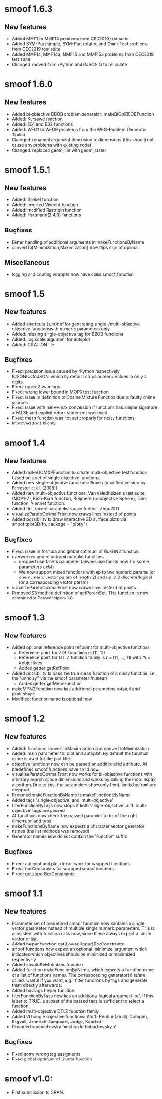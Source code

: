 # smoof 1.6.3

## New features

* Added MMF1 to MMF13 problems from CEC2019 test suite
* Added SYM-Part simple, SYM-Part rotated and Omni-Test problems from CEC2019 test suite
* Added MMF14, MMF14a, MMF15 and MMF15a problems from CEC2019 test suite
* Changed: moved from rPython and RJSONIO to reticulate

# smoof 1.6.0

## New features

* Added bi-objective BBOB problem generator: makeBiObjBBOBFunction
* Added: Kursawe function
* Added: ED1 and ED2 functions
* Added: WFG1 to WFG9 problems from the WFG-Problem Generator Toolkit
* Changed: renamed argument dimension to dimensions (this should not cause any problems with existing code)
* Changed: replaced geom_tile with geom_raster

# smoof 1.5.1

## New features

* Added: Shekel function
* Added: inverted Vincent function
* Added: modified Rastrigin function
* Added: Hartmann{3,4,6} functions

## Bugfixes

* Better handling of additional arguments in makeFunctionsByName
* convertTo{Minimization,Maximization} now flips sign of optima

## Miscellaneous

* logging and couting wrapper now have class smoof_function

# smoof 1.5

## New features

* Added shortcuts {s,m}nof for generating single-/multi-objective objective functionswith numeric parameters only
* Added: missing single-objective tag for BBOB functions
* Added: log.scale argument for autoplot
* Added: CITATION file

## Bugfixes

* Fixed: precision issue caused by rPython respectively RJSONIO::toJSON, which by
  default strips numeric values to only 4 digits.
* Fixed: ggplot2 warnings
* Fixed: wrong lower bound in MOP3 test function
* Fixed: issue in definition of Cosine Mixture Function due to faulty online sources
* Fixed: issue with min<->max conversion if functions has.simple.signature = FALSE and explicit return statement was used.
* Fixed: mean function was not set properly for noisy functions
* Improved docs slighly

# smoof 1.4

## New features

* Added makeGOMOPFunction to create multi-objective test function based on a set of
  single objective functions.
* Added new single-objective functions: Branin (modified version by Forrester et al. (2008))
* Added new multi-objective functions: Van Valedhuizen's test suite (MOP1-7), Binh-Korn function,
  BiSphere (bi-objective Sphere), Dent function, Viennet function.
* Added first mixed parameter space funtion: Zhou2011
* visualizeParetoOptimalFront now draws lines instead of points
* Added possibility to draw interactive 3D surface plots via smoof::plot3D(fn, package = "plotly")

## Bugfixes

* Fixed: issue in formula and global optimum of BukinN2 function
* overworked and refactored autoplot functions
  * dropped use.facets parameter (always use facets now if discrete parameters exist)
  * We now support mixed functions with up to two numeric params (or one numeric vector
    param of length 2) and up to 2 discrete/logical (or a corresponding vector param)
* visualizeParetoOptimalFront now draws lines instead of points
* Removed S3 method definition of getParamSet. This function is now contained in ParamHelpers 1.8

# smoof 1.3

## New features

* Added optional reference point ref.point for multi-objective functions
  - Reference point for ZDT functions is (11, 11)
  - Reference point for DTLZ function family is r = (11, ...,  11) with #r = #objectives
  - Added getter getRefPoint
* Added possibility to pass the true mean function of a noisy function, i.e., the
  "unnoisy" via the smoof parameter fn.mean
  - Added getter getMeanFunction
* makeMPM2Function now has additional parameters rotated and peak.shape
* Modified: function name is optional now

# smoof 1.2

## New features

* Added: functions convertToMaximization and convertToMinimization
* Added: main parameter for plot and autoplot. By default the function name is
  used for the plot title.
* objective functions now can be passed an additional id attribute. All predefined smoof functions have an id now.
* visualizeParetoOptimalFront now works for bi-objective functions with arbitrary
  search space dimensions and works by calling the mco::nsga2 algorithm. Due to
  this, the parameters show.only.front, limits.by.front are dropped.
* Renamed makeFunctionByName to makeFunctionsByName
* Added tags 'single-objective' and 'multi-objective'
* filterFunctionByTags now stops if both 'single-objective' and 'multi-objective'
  tags are passed
* All functions now check the passed paramter to be of the right dimension and
  type
* makeFunctionsByName now expects a character vector generator names (the list
  methods was removed)
* Generator names now do not contain the 'Function' suffix

## Bugfixes

* Fixed: autoplot and plot do not work for wrapped functions.
* Fixed: hasConstraints for wrapped smoof functions
* Fixed: getUpperBoxConstraints

# smoof 1.1

## New features

* Parameter set of predefined smoof function now contains a single vector parameter
  instead of multiple single numeric parameters. This is consistent with function
  calls now, since these always expect a single vector or list.
* Added helper function get{Lower,Upper}BoxConstraints
* smoof functions now expect an optional 'minimize' argument which indicates which
  objectives should be minimized or maximized respectively
* Added shouldBeMinimized function
* Added function makeFunctionByName, which expects a function name or a list of
  functions names. The corresponding generator(s) is/are  called. Useful if you want,
  e.g., filter functions by tags and generate them directly afterwards.
* Added hasTags helper function.
* filterFunctionByTags now has an additional logical argument 'or'. If this is set
  to TRUE, a subset of the passed tags is sufficient to select a function.
* Added multi-objective DTLZ function family
* Added 2D single objective functions: Aluffi-Pentini-(Zirilli), Complex, Engvall,
  Jennrich-Sampsam, Judge, Kearfott
* Renamed bochachevsky function to bohachevsky.n1

## Bugfixes

* Fixed some wrong tag assigments
* Fixed global optimum of Giunta function

# smoof v1.0:

* First submission to CRAN.
